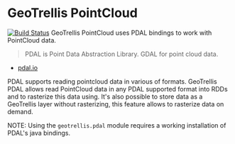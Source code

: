 # GeoTrellis PointCloud

[![Build Status](https://travis-ci.org/pomadchin/geotrellis-pointcloud.svg?branch=master)](https://travis-ci.org/pomadchin/geotrellis-pointcloud)
GeoTrellis PointCloud uses PDAL bindings to work with PointCloud data.

> PDAL is Point Data Abstraction Library.
> GDAL for point cloud data.
- [pdal.io](https://pdal.io/)

PDAL supports reading pointcloud data in various of formats.
GeoTrellis PDAL allows read PointCloud data in any PDAL supported format into RDDs
and to rasterize this data using. It's also possible to store data as a GeoTrellis layer
without rasterizing, this feature allows to rasterize data on demand.

NOTE: Using the `geotrellis.pdal` module requires a working installation of
PDAL's java bindings.
